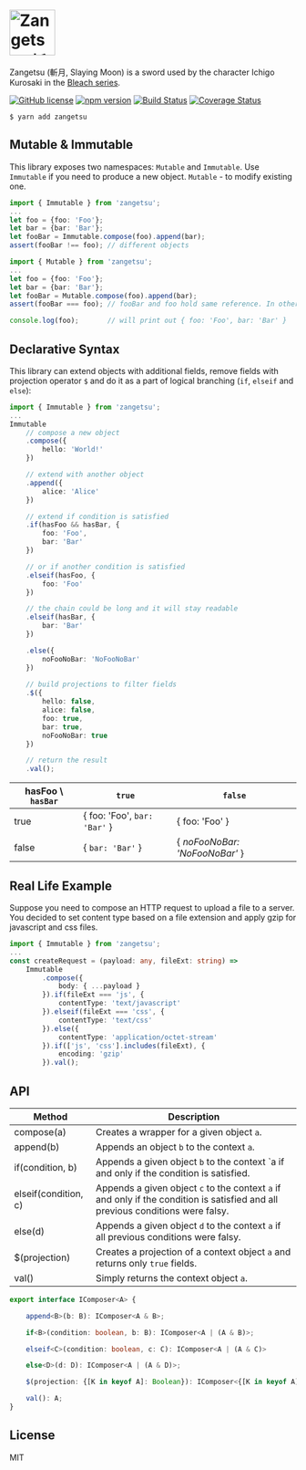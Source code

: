 # <img src="https://github.com/ddoronin/zangetsu/raw/master/assets/Zangetsu.jpg" alt="Zangetsu (斬月, Slaying Moon)" height="80px"/>

Zangetsu (斬月, Slaying Moon) is a sword used by the character Ichigo Kurosaki in the [Bleach series](https://en.wikipedia.org/wiki/Bleach_(TV_series)).

[![GitHub license](https://img.shields.io/badge/license-MIT-blue.svg)](https://github.com/ddoronin/zangetsu/blob/master/LICENSE) 
[![npm version](https://img.shields.io/npm/v/zangetsu.svg?style=flat)](https://www.npmjs.com/package/zangetsu) 
[![Build Status](https://travis-ci.org/ddoronin/zangetsu.svg?branch=master)](https://travis-ci.org/ddoronin/zangetsu) 
[![Coverage Status](https://coveralls.io/repos/github/ddoronin/zangetsu/badge.svg?branch=master)](https://coveralls.io/github/ddoronin/zangetsu?branch=master)
```
$ yarn add zangetsu
```

## Mutable & Immutable
This library exposes two namespaces: `Mutable` and `Immutable`. 
Use `Immutable` if you need to produce a new object.
`Mutable` - to modify existing one.

```typescript
import { Immutable } from 'zangetsu';
...
let foo = {foo: 'Foo'};
let bar = {bar: 'Bar'};
let fooBar = Immutable.compose(foo).append(bar);
assert(fooBar !== foo); // different objects
```

```typescript
import { Mutable } from 'zangetsu';
...
let foo = {foo: 'Foo'};
let bar = {bar: 'Bar'};
let fooBar = Mutable.compose(foo).append(bar);
assert(fooBar === foo); // fooBar and foo hold same reference. In other words foo is not { foo: 'Foo' } any more.

console.log(foo);       // will print out { foo: 'Foo', bar: 'Bar' }
```

## Declarative Syntax
This library can extend objects with additional fields, remove fields with projection operator `$` and do it as a part of logical branching (`if`, `elseif` and `else`):
```typescript
import { Immutable } from 'zangetsu';
...
Immutable
    // compose a new object
    .compose({
        hello: 'World!'
    })

    // extend with another object
    .append({
        alice: 'Alice'
    })

    // extend if condition is satisfied
    .if(hasFoo && hasBar, {
        foo: 'Foo',
        bar: 'Bar'
    })

    // or if another condition is satisfied
    .elseif(hasFoo, {
        foo: 'Foo'
    })

    // the chain could be long and it will stay readable
    .elseif(hasBar, {
        bar: 'Bar'
    })

    .else({
        noFooNoBar: 'NoFooNoBar'
    })
    
    // build projections to filter fields
    .$({
        hello: false,
        alice: false,
        foo: true,
        bar: true,
        noFooNoBar: true
    })

    // return the result
    .val();
```

| hasFoo \ `hasBar` | `true`                      | `false`                        |
| --------------- | --------------------------- | ------------------------------ |
| true          | { foo: 'Foo', `bar: 'Bar'` }| { foo: 'Foo' }               |
| false         | { `bar: 'Bar'` }            | { _noFooNoBar: 'NoFooNoBar'_ } |

## Real Life Example

Suppose you need to compose an HTTP request to upload a file to a server. You decided to set content type based on a file extension and apply gzip for javascript and css files.

```typescript
import { Immutable } from 'zangetsu';
...
const createRequest = (payload: any, fileExt: string) => 
    Immutable
        .compose({
            body: { ...payload }
        }).if(fileExt === 'js', {
            contentType: 'text/javascript'
        }).elseif(fileExt === 'css', {
            contentType: 'text/css'
        }).else({
            contentType: 'application/octet-stream'
        }).if(['js', 'css'].includes(fileExt), {
            encoding: 'gzip'
        }).val();
```

## API

| Method               | Description |
| -------------------- | ------------- |
| compose(a)           | Creates a wrapper for a given object `a`. |
| append(b)            | Appends an object `b` to the context `a`. |
| if(condition, b)     | Appends a given object `b` to the context `a if and only if the condition is satisfied. |
| elseif(condition, c) | Appends a given object `c` to the context `a` if and only if the condition is satisfied and all previous conditions were falsy. |
| else(d)              | Appends a given object `d` to the context `a` if all previous conditions were falsy. |
| $(projection)        | Creates a projection of a context object `a` and returns only `true` fields. |
| val()                | Simply returns the context object `a`. |

```typescript
export interface IComposer<A> {

    append<B>(b: B): IComposer<A & B>;

    if<B>(condition: boolean, b: B): IComposer<A | (A & B)>;

    elseif<C>(condition: boolean, c: C): IComposer<A | (A & C)>

    else<D>(d: D): IComposer<A | (A & D)>;

    $(projection: {[K in keyof A]: Boolean}): IComposer<{[K in keyof A]: A[K] }>;

    val(): A;
}
```

## License
MIT